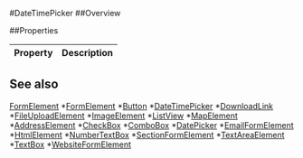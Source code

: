 #DateTimePicker
##Overview



##Properties
<table class="table table-condensed table-bordered">
    <thead>
<tr>
<th>Property</th>
<th>Description</th>
</tr>
</thead>
<tbody>
</tbody></table>



## See also

[FormElement](FormElement.html)
*[FormElement](FormElement.html)
*[Button](Button.html)
*[DateTimePicker](DateTimePicker.html)
*[DownloadLink](DownloadLink.html)
*[FileUploadElement](FileUploadElement.html)
*[ImageElement](ImageElement.html)
*[ListView](ListView.html)
*[MapElement](MapElement.html)
*[AddressElement](AddressElement.html)
*[CheckBox](CheckBox.html)
*[ComboBox](ComboBox.html)
*[DatePicker](DatePicker.html)
*[EmailFormElement](EmailFormElement.html)
*[HtmlElement](HtmlElement.html)
*[NumberTextBox](NumberTextBox.html)
*[SectionFormElement](SectionFormElement.html)
*[TextAreaElement](TextAreaElement.html)
*[TextBox](TextBox.html)
*[WebsiteFormElement](WebsiteFormElement.html)